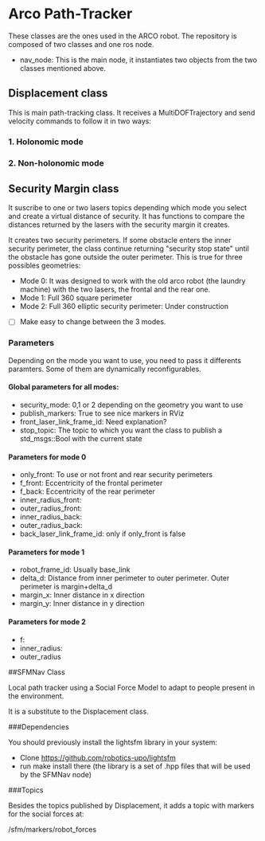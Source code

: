 # Arco Path-Tracker

These classes are the ones used in the ARCO robot. The repository is composed of two classes and one ros node.

- nav_node: This is the main node, it instantiates two objects from the two classes mentioned above. 

## Displacement class

This is main path-tracking class. It receives a MultiDOFTrajectory and send velocity commands to follow it in two ways:

### 1. Holonomic mode

### 2. Non-holonomic mode

## Security Margin class

It suscribe to one or two lasers topics depending which mode you select and create a virtual distance of security. It has functions to compare the distances returned by the lasers with the security margin it creates.

It creates two security perimeters. If some obstacle enters the inner security perimeter, the class continue returning "security stop state" until the obstacle has gone outside the outer perimeter. This is true for three possibles geometries: 


- Mode 0: It was designed to work with the old arco robot (the laundry machine) with the two lasers, the frontal and the rear one. 
- Mode 1: Full 360 square perimeter
- Mode 2: Full 360 elliptic security perimeter: Under construction

- [ ] Make easy to change between the 3 modes. 



### Parameters

Depending on the mode you want to use, you need to pass it differents paramters. Some of them are dynamically reconfigurables. 

#### Global parameters for all modes:

- security_mode: 0,1 or 2 depending on the geometry you want to use
- publish_markers: True to see nice markers in RViz
- front_laser_link_frame_id: Need explanation?
- stop_topic: The topic to which you want the class to publish a std_msgs::Bool with the current state

#### Parameters for mode 0
- only_front: To use or not front and rear security perimeters
- f_front: Eccentricity of the frontal perimeter
- f_back: Eccentricity of the rear perimeter
- inner_radius_front: 
- outer_radius_front:
- inner_radius_back:
- outer_radius_back:
- back_laser_link_frame_id: only if only_front is false
#### Parameters for mode 1
- robot_frame_id: Usually base_link
- delta_d: Distance from inner perimeter to outer perimeter. Outer perimeter is margin+delta_d
- margin_x: Inner distance in x direction
- margin_y: Inner distance in y direction

#### Parameters for mode 2

- f:
- inner_radius:
- outer_radius


##SFMNav Class

Local path tracker using a Social Force Model to adapt to people present in the environment.

It is a substitute to the Displacement class.

###Dependencies


You should previously install the lightsfm library in your system:

- Clone https://github.com/robotics-upo/lightsfm
- run make install there (the library is a set of .hpp files that will be used by the SFMNav node)


###Topics

Besides the topics published by Displacement, it adds a topic with markers for the social forces at:

/sfm/markers/robot_forces


